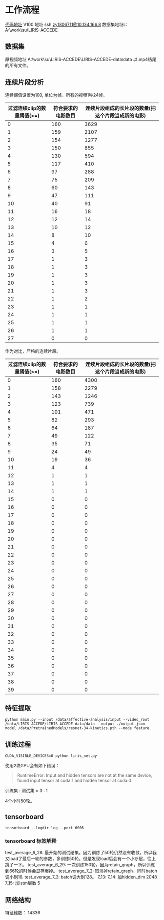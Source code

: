 # 工作流程

[代码地址](https://github.com/YoungForest/affective-analysis)
V100 地址 ssh zy1806711@10.134.166.8
数据集地址L: A:\work\su\LIRIS-ACCEDE

## 数据集
原视频地址 A:\work\su\LIRIS-ACCEDE\LIRIS-ACCEDE-data\data
以.mp4结尾的所有文件。

## 连续片段分析

连续阈值设置为100, 单位为帧。所有的视频1秒24帧。

| 过滤连续clip的数量阈值(>=) | 符合要求的电影数目 | 连续片段组成的长片段的数量(把这个片段当成新的电影) |
| -- | -- | -- |
| 0 | 160 | 3629 |
| 1 | 159 | 2107 |
| 2 | 154 | 1277 |
| 3 | 150 | 855 |
| 4 | 130 | 594 |
| 5 | 117 | 410 |
| 6 | 97 | 288 |
| 7 | 75 | 209 |
| 8 | 60 | 143 |
| 9 | 47 | 111 |
| 10 | 40 | 91 |
| 11 | 16 | 18 |
| 12 | 12 | 14 |
| 13 | 10 | 12 |
| 14 | 8 | 10 |
| 15 | 4 | 6 |
| 16 | 3 | 5 |
| 17 | 1 | 3 |
| 18 | 1 | 3 |
| 19 | 1 | 3 |
| 20 | 1 | 3 |
| 21 | 1 | 3 |
| 22 | 1 | 2 |
| 23 | 1 | 1 |
| 24 | 1 | 1 |
| 25 | 1 | 1 |
| 26 | 1 | 1 |
| 27 | 0 | 0 |

作为对比，严格的连续片段。

| 过滤连续clip的数量阈值(>=) | 符合要求的电影数目 | 连续片段组成的长片段的数量(把这个片段当成新的电影) |
| -- | -- | -- |
| 0 | 160 | 4300 |
| 1 | 158 | 2279 |
| 2 | 143 | 1246 |
| 3 | 123 | 739 |
| 4 | 101 | 471 |
| 5 | 82 | 293 |
| 6 | 64 | 187 |
| 7 | 49 | 122 |
| 8 | 35 | 71 |
| 9 | 24 | 49 |
| 10 | 19 | 36 |
| 11 | 4 | 4 |
| 12 | 1 | 1 |
| 13 | 1 | 1 |
| 14 | 1 | 1 |
| 15 | 0 | 0 |
| 16 | 0 | 0 |
| 17 | 0 | 0 |
| 18 | 0 | 0 |
| 19 | 0 | 0 |
| 20 | 0 | 0 |
| 21 | 0 | 0 |
| 22 | 0 | 0 |
| 23 | 0 | 0 |
| 24 | 0 | 0 |
| 25 | 0 | 0 |
| 26 | 0 | 0 |
| 27 | 0 | 0 |
| 28 | 0 | 0 |
| 29 | 0 | 0 |
| 30 | 0 | 0 |
| 31 | 0 | 0 |
| 32 | 0 | 0 |
| 33 | 0 | 0 |
| 34 | 0 | 0 |
| 35 | 0 | 0 |
| 36 | 0 | 0 |
| 37 | 0 | 0 |
| 38 | 0 | 0 |
| 39 | 0 | 0 |

## 特征提取
```
python main.py --input /data/affective-analysis/input --video_root /data/LIRIS-ACCEDE/LIRIS-ACCEDE-data/data --output ./output.json --model /data/PretrainedModels/resnet-34-kinetics.pth --mode feature
```

## 训练过程
```
CUDA_VISIBLE_DEVICES=0 python liris_net.py
```
使用2块GPU会有如下错误：
> RuntimeError: Input and hidden tensors are not at the same device, found input tensor at cuda:1 and hidden tensor at cuda:0

训练集 : 测试集 = 3 : 1

4个小时50轮。

## tensorboard

```
tensorboard --logdir log --port 6006
```

### tensorboard 标签解释

test_average_6_28: 最开始的测试结果。因为训练了50轮仍然没有收敛，所以我又load了最后一轮的参数，多训练50轮。但是发现load后会有一个小断层，往上跳了一下。
test_average_6_29: 一次训练150轮。因为retain_graph，所以训练到66轮的时候会显存爆掉。
test_average_7_2: 取消掉retain_graph，同时batch调小到16.
test_average_7_3: batch调大到128。
7_13: 
7_14: 加hidden_dim 2048
7_15: 加lstm层数 5


## 网络结构

特征维数：
14336
